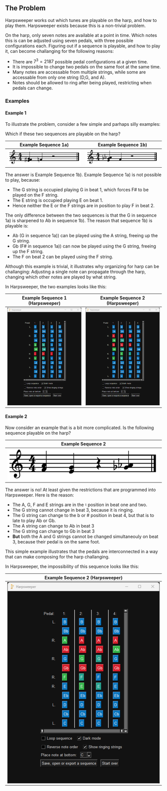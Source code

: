 ## The Problem

Harpsweeper works out which tunes are playable on the harp, and how to play them. 
Harpsweeper exists because this is a non-trivial problem. 

On the harp, only seven notes are available at a point in time. 
Which notes this is can be adjusted using seven pedals, with three possible configurations each. Figuring out if a sequence is 
playable, and how to play it, can become challanging for the following reasons: 
 - There are $7^3=2187$ possible pedal configurations at a given time.
 - It is impossible to change two pedals on the same foot at the same time.
 - Many notes are accessable from multiple strings, while some are accessable from only one string (D,G, and A).
 - Notes should be allowed to ring after being played, restricting when pedals can change. 

### Examples

#### Example 1

To illustrate the problem, consider a few simple and parhaps silly examples: 

Which if these two sequences are playable on the harp?

Example Sequence 1a)             |  Example Sequence 1b)
:-------------------------:|:-------------------------:
![](https://raw.githubusercontent.com/adamreir/harpsweeper/main/documentation/images/the_problem/Example_sequence_1a.png)  | ![](https://raw.githubusercontent.com/adamreir/harpsweeper/main/documentation/images/the_problem/Example_sequence_1b.png)

The answer is Example Sequence 1b). Example Sequence 1a) is not possible to play, because: 
 - The G string is occupied playing G in beat 1, which forces F# to be played on the F string.
 - The E string is occupied playing E on beat 1.
 - Hence neither the E or the F strings are in position to play F in beat 2.

The only difference between the two sequences is that the G in sequence 1a) is sharpened to Ab in sequence 1b). The reason that sequence 1b) is playable is:   
 - Ab (G in sequence 1a)) can be played using the A string, freeing up the G string.
 - Gb (F# in sequence 1a)) can now be played using the G string, freeing up the F string.
 - The F on beat 2 can be played using the F string.

Although this example is trivial, it illustrates why organizing for harp can be challanging: Adjusting a single note can propagate through the harp, changing which other notes are played by what string. 

In Harpsweeper, the two examples looks like this: 

Example Sequence 1 (Harpsweeper) |  Example Sequence 2 (Harpsweeper)
:-------------------------:|:-------------------------:
![](https://raw.githubusercontent.com/adamreir/harpsweeper/main/documentation/images/the_problem/Example_sequence_1a_harpsweeper.png)  |  ![](https://raw.githubusercontent.com/adamreir/harpsweeper/main/documentation/images/the_problem/Example_sequence_1b_harpsweeper.png)

#### Example 2

Now consider an example that is a bit more complicated. Is the following sequence playable on the harp? 

Example Sequence 2 |
:-------------------------:|
![](https://raw.githubusercontent.com/adamreir/harpsweeper/main/documentation/images/the_problem/Example_sequence_2.png) |

The answer is no! At least given the restrictions that are programmed into Harpsweeper. Here is the reason: 
 - The A, G, F and E strings are in the ♮ position in beat one and two.
 - The G string cannot change in beat 3, because it is ringing.
 - The G string can change to the b or # position in beat 4, but that is to late to play Ab or Gb.
 - The A string can change to Ab in beat 3
 - The G string can change to Gb in beat 3
 - __But__ both the A and G strings cannot be changed simultaneouly on beat 3, because their pedal is on the same foot.

This simple example illustrates that the pedals are interconnected in a way that can make composing for the harp challanging. 

In Harpsweeper, the impossibility of this sequence looks like this: 

Example Sequence 2 (Harpsweeper) |
:-------------------------:|
![](https://raw.githubusercontent.com/adamreir/harpsweeper/main/documentation/images/the_problem/Example_sequence_2_harpsweeper.png) |
